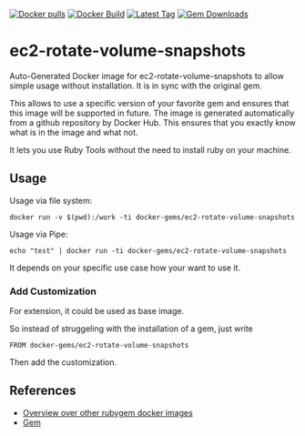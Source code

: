 [![Docker pulls](https://img.shields.io/docker/pulls/rubygem/ec2-rotate-volume-snapshots.svg)](https://hub.docker.com/r/rubygem/ec2-rotate-volume-snapshots/)
[![Docker Build](https://img.shields.io/docker/automated/rubygem/ec2-rotate-volume-snapshots.svg)](https://hub.docker.com/r/rubygem/ec2-rotate-volume-snapshots/)
[![Latest Tag](https://img.shields.io/github/tag/docker-rubygem/ec2-rotate-volume-snapshots.svg)](https://hub.docker.com/r/rubygem/ec2-rotate-volume-snapshots/)
[![Gem Downloads](https://img.shields.io/gem/dt/ec2-rotate-volume-snapshots.svg)](https://rubygems.org/gems/ec2-rotate-volume-snapshots/)
# ec2-rotate-volume-snapshots

Auto-Generated Docker image for ec2-rotate-volume-snapshots to allow simple usage without installation.
It is in sync with the original gem.

This allows to use a specific version of your favorite gem and ensures that this image will be supported in future.
The image is generated automatically from a github repository by Docker Hub.
This ensures that you exactly know what is in the image and what not.

It lets you use Ruby Tools without the need to install ruby on your machine.

## Usage

Usage via file system:

`docker run -v $(pwd):/work -ti docker-gems/ec2-rotate-volume-snapshots`

Usage via Pipe:

`echo "test" | docker run -ti docker-gems/ec2-rotate-volume-snapshots`

It depends on your specific use case how your want to use it.

### Add Customization

For extension, it could be used as base image.

So instead of struggeling with the installation of a gem, just write

`FROM docker-gems/ec2-rotate-volume-snapshots`

Then add the customization.

## References

 - [Overview over other rubygem docker images](https://github.com/thinkbot/docker-rubygem)
 - [Gem](https://rubygems.org/gems/ec2-rotate-volume-snapshots/)

